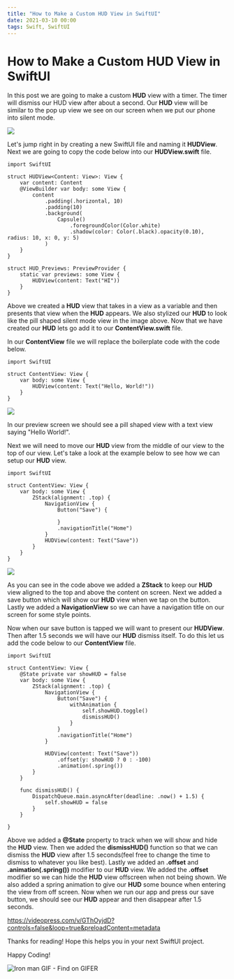 ```yaml
---
title: "How to Make a Custom HUD View in SwiftUI"
date: 2021-03-10 00:00
tags: Swift, SwiftUI
---
```


# How to Make a Custom HUD View in SwiftUI

In this post we are going to make a custom **HUD** view with a timer. The timer will dismiss our HUD view after about a second. Our **HUD** view will be similar to the pop up view we see on our screen when we put our phone into silent mode.

![](/images/silentMode.jpg)

Let's jump right in by creating a new SwiftUI file and naming it **HUDView**. Next we are going to copy the code below into our **HUDView.swift** file.

```
import SwiftUI

struct HUDView<Content: View>: View {
    var content: Content
    @ViewBuilder var body: some View {
        content
            .padding(.horizontal, 10)
            .padding(10)
            .background(
                Capsule()
                    .foregroundColor(Color.white)
                    .shadow(color: Color(.black).opacity(0.10), radius: 10, x: 0, y: 5)
            )
    }
}

struct HUD_Previews: PreviewProvider {
    static var previews: some View {
        HUDView(content: Text("HI"))
    }
}
```

Above we created a **HUD** view that takes in a view as a variable and then presents that view when the **HUD** appears. We also stylized our **HUD** to look like the pill shaped silent mode view in the image above. Now that we have created our **HUD** lets go add it to our **ContentView.swift** file.

In our **ContentView** file we will replace the boilerplate code with the code below.

```
import SwiftUI

struct ContentView: View {
    var body: some View {
        HUDView(content: Text("Hello, World!"))
    }
}
```

![](/images/Simulator-Screen-Shot-iPod-touch-7th-generation-2021-03-08-at-14.10.56-577x1024.png)

In our preview screen we should see a pill shaped view with a text view saying "Hello World!".

Next we will need to move our **HUD** view from the middle of our view to the top of our view. Let's take a look at the example below to see how we can setup our **HUD** view.

```
import SwiftUI

struct ContentView: View {
    var body: some View {
        ZStack(alignment: .top) {
            NavigationView {
                Button("Save") {
                    
                }
                .navigationTitle("Home")
            }
            HUDView(content: Text("Save"))
        }
    }
}
```

![](/images/Simulator-Screen-Shot-iPod-touch-7th-generation-2021-03-08-at-14.35.20-577x1024.png)

As you can see in the code above we added a **ZStack** to keep our **HUD** view aligned to the top and above the content on screen. Next we added a save button which will show our **HUD** view when we tap on the button. Lastly we added a **NavigationView** so we can have a navigation title on our screen for some style points.

Now when our save button is tapped we will want to present our **HUDView**. Then after 1.5 seconds we will have our **HUD** dismiss itself. To do this let us add the code below to our **ContentView** file.

```
import SwiftUI

struct ContentView: View {
    @State private var showHUD = false
    var body: some View {
        ZStack(alignment: .top) {
            NavigationView {
                Button("Save") {
                    withAnimation {
                        self.showHUD.toggle()
                        dismissHUD()
                    }
                }
                .navigationTitle("Home")
            }
            
            HUDView(content: Text("Save"))
                .offset(y: showHUD ? 0 : -100)
                .animation(.spring())
        }
    }

    func dismissHUD() {
        DispatchQueue.main.asyncAfter(deadline: .now() + 1.5) {
            self.showHUD = false
        }
    }

}
```

Above we added a **@State** property to track when we will show and hide the **HUD** view. Then we added the **dismissHUD()** function so that we can dismiss the **HUD** view after 1.5 seconds(feel free to change the time to dismiss to whatever you like best). Lastly we added an **.offset** and **.animation(.spring())** modifier to our **HUD** view. We added the **.offset** modifier so we can hide the **HUD** view offscreen when not being shown. We also added a spring animation to give our **HUD** some bounce when entering the view from off screen. Now when we run our app and press our save button, we should see our **HUD** appear and then disappear after 1.5 seconds.

https://videopress.com/v/GThOyjdD?controls=false&loop=true&preloadContent=metadata

Thanks for reading! Hope this helps you in your next SwiftUI project.

Happy Coding!

![Iron man GIF - Find on GIFER](/images/LhZn.gif)
